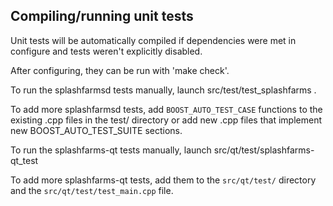 Compiling/running unit tests
------------------------------------

Unit tests will be automatically compiled if dependencies were met in configure
and tests weren't explicitly disabled.

After configuring, they can be run with 'make check'.

To run the splashfarmsd tests manually, launch src/test/test_splashfarms .

To add more splashfarmsd tests, add `BOOST_AUTO_TEST_CASE` functions to the existing
.cpp files in the test/ directory or add new .cpp files that
implement new BOOST_AUTO_TEST_SUITE sections.

To run the splashfarms-qt tests manually, launch src/qt/test/splashfarms-qt_test

To add more splashfarms-qt tests, add them to the `src/qt/test/` directory and
the `src/qt/test/test_main.cpp` file.
